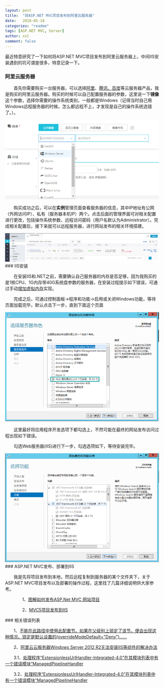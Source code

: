 ```yaml
---
layout: post
title:  "将ASP.NET MVC项目发布到阿里云服务器"
date:   2018-05-18
categories: "readme"
tags: [ASP.NET MVC, Server]
author: xxl
comment: false
---
```

最近特意研究了一下如何将ASP.NET MVC项目发布到阿里云服务器上，中间IIS安装遇到的坑可谓是很多，特意记录一下。
### 阿里云服务器
<p style="text-indent: 2em">首先你需要购买一台服务器，可以选择<a href="https://www.aliyun.com/" target="_blank">阿里</a>、<a href="https://cloud.tencent.com/?fromSource=gwzcw.234976.234976.234976" target="_blank">腾讯、<a href="https://cloud.baidu.com/index.html?track=cp:npinzhuan|pf:pc|pp:left|ci:|pu:495" target="_blank">百度</a>等云服务器产品，我是购买的阿里云服务器。购买的时候可以自己配置服务器的参数，这里说一下<strong>镜像</strong>这个参数，选择你需要的操作系统类别，一般都是Windows（记得当时自己用Windows远程服务器的时候，怎么都远程不上，才发现是自己的操作系统选错了。）。
<div style="text-align:center"><img height="auto" src="/assets/images/post/2018/2018-05-18-server/镜像.png"/></div>

<p style="text-indent: 2em">购买成功之后，可以在<strong>实例</strong>管理页面查看服务器的信息，其中IP地址有公网（外网访问IP）、私有（服务器本机IP）两个。点击后面的管理界面可对相关配置进行更改，包括操作系统参数、远程访问密码（用户名默认为Administrator）。完成相关配置后，接下来就可以远程服务器，进行网站发布的相关环境搭建。</p>
<div style="text-align:center"><img height="auto" src="/assets/images/post/2018/2018-05-18-server/实例.png"/></div>
### IIS安装 
<p style="text-indent: 2em">在安装IIS和.NET之前，需要确认自己服务器的内存是否足够，因为我购买的是1核CPU、1G内存带40G系统盘参数的服务器，在安装过程提示<a herf="https://www.cnblogs.com/superelement/p/7610372.html" target="_blank">如下错误</a>，可通过手动<a href="https://jingyan.baidu.com/article/6f2f55a1b834b6b5b83e6c48.html" target="_blank">增加虚拟内存</a>实现。</p>
<p style="text-indent: 2em">完成之后，可通过控制面板->程序和功能->启用或关闭Windows功能，等待页面加载完毕，默认点击下一步，直到下面这个页面</p>
<div style="text-align:center"><img height="auto" src="/assets/images/post/2018/2018-05-18-server/Web服务器(IIS).png"/></div>
<p style="text-indent: 2em">这里最好将应用程序开发选项下都勾选上，不然可能在最终的网站发布访问过程出现<a herf="https://www.cnblogs.com/ggll611928/p/6523692.html" target="_blank">如下错误</a>。</p>

<p style="text-indent: 2em">勾选Web服务器(IIS)进行下一步，勾选选项如下，等待安装完毕。</p>
<div style="text-align:center"><img height="auto" src="/assets/images/post/2018/2018-05-18-server/功能.png"/></div>
### ASP.NET MVC发布、部署到IIS
<p style="text-indent: 2em">我是先将项目发布到本地，然后远程复制到服务器的某个文件夹下，关于ASP.NET MVC项目发布以及部署的操作过程，这里找了几篇详细说明供大家参考。</p>
<p style="text-indent: 4em;font-size:14px">1、<a href="https://jingyan.baidu.com/article/92255446574e11851648f4e4.html" target="_blank">图解如何发布ASP.Net MVC 网站项目</a></p>
<p style="text-indent: 4em;font-size:14px">2、<a href="https://blog.csdn.net/u012663055/article/details/78387172" target="_blank">MVC5项目发布到IIS</a></p>
### 相关错误列表 
<p style="text-indent: 2em;font-size:14px">1、<a href="https://blog.csdn.net/tao60/article/details/42705477" target="_blank">不能在此路径中使用此配置节。如果在父级别上锁定了该节，便会出现这种情况。锁定是默认设置的(overrideModeDefault="Deny")……</a></p>
<p style="text-indent: 2em;font-size:14px">2、<a href="https://www.cnblogs.com/superelement/p/7610372.html" target="_blank">阿里云云服务器Windows Server 2012 R2无法安装IIS等组件的解决办法</a></p>
<p style="text-indent: 2em;font-size:14px">3.1、<a href="https://www.cnblogs.com/ggll611928/p/6523692.html" target="_blank">处理程序“ExtensionlessUrlHandler-Integrated-4.0”在其模块列表中有一个错误模块“ManagedPipelineHandler</a></p>
<p style="text-indent: 2em;font-size:14px">3.2、<a href="https://blog.csdn.net/sxf359/article/details/76241516" target="_blank">处理程序“ExtensionlessUrlHandler-Integrated-4.0”在其模块列表中有一个错误模块“ManagedPipelineHandler</a></p>
